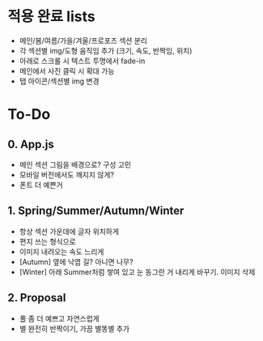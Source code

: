 # 적용 완료 lists
- 메인/봄/여름/가을/겨울/프로포즈 섹션 분리
- 각 섹션별 img/도형 움직임 추가 (크기, 속도, 반짝임, 위치)
- 아래로 스크롤 시 텍스트 투명에서 fade-in
- 메인에서 사진 클릭 시 확대 가능
- 탭 아이콘/섹션별 img 변경

# To-Do
## 0. App.js
- 메인 섹션 그림을 배경으로? 구성 고민
- 모바일 버전에서도 깨지지 않게?
- 폰트 더 예쁜거

## 1. Spring/Summer/Autumn/Winter
- 항상 섹션 가운데에 글자 위치하게
- 편지 쓰는 형식으로
- 이미지 내려오는 속도 느리게
- [Autumn] 옆에 낙엽 길? 아니면 나무?
- [Winter] 아래 Summer처럼 쌓여 있고 눈 동그란 거 내리게 바꾸기. 이미지 삭제

## 2. Proposal
- 풀 좀 더 예쁘고 자연스럽게
- 별 완전히 반짝이기, 가끔 별똥별 추가